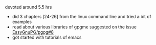 devoted around 5.5 hrs
- did 3 chapters [24-26] from the linux command line and tried a bit of examples
- read about various libraries of gpgme suggested on the issue
  [EasyGnuPG/pgpg#8](https://github.com/EasyGnuPG/pgpg/issues/8)
- got started with tutorials of emacs
